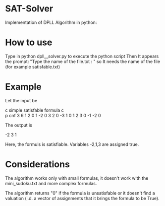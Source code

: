 # SAT-Solver
Implementation of DPLL Algorithm in python:


# How to use
Type in python dpll__solver.py to execute the python script
Then It appears the prompt: "Type the name of the file.txt : " so It needs the name of the file (for example satisfable.txt)

# Example
Let the input be

c simple satisfable formula
c  
p cnf 3 6
1 2 0
1 -2 0
3 2 0
-3 1 0
1 2 3 0
-1 -2 0

The output is

-2 3 1

Here, the formuls is satisfiable. Variables -2,1,3 are assigned true.

# Considerations
The algorithm works only with small formulas, it doesn't work with the mini_sudoku.txt and more complex formulas.

The algorithm returns "0" if the formula is unsatisfable or it doesn't find a valuation (i.d. a vector of assignments that it brings the formula to be True).



